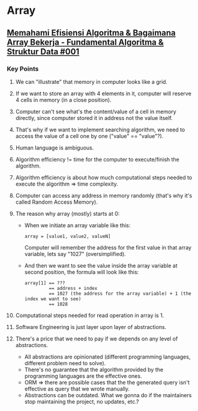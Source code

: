 # Array

## [Memahami Efisiensi Algoritma & Bagaimana Array Bekerja - Fundamental Algoritma & Struktur Data #001](https://youtu.be/oQBa3MEgXcA)

### Key Points

1. We can "illustrate" that memory in computer looks like a grid.
2. If we want to store an array with 4 elements in it, computer will reserve 4 cells in memory (in a close position).
3. Computer can't see what's the content/value of a cell in memory directly, since computer stored it in address not the value itself.
4. That's why if we want to implement searching algorithm, we need to access the value of a cell one by one ("value" == "value"?).
5. Human language is ambiguous.
6. Algorithm efficiency != time for the computer to execute/finish the algorithm.
7. Algorithm efficiency is about how much computational steps needed to execute the algorithm => time complexity.
8. Computer can access any address in memory randomly (that's why it's called Random Access Memory).
9. The reason why array (mostly) starts at 0:

   - When we initiate an array variable like this:

     ```
     array = [value1, value2, valueN]
     ```

     Computer will remember the address for the first value in that array variable, lets say "1027" (oversimplified).

   - And then we want to see the value inside the array variable at second position, the formula will look like this:

     ```
     array[1] == ???
              == address + index
              == 1027 (the address for the array variable) + 1 (the index we want to see)
              == 1028
     ```

10. Computational steps needed for read operation in array is 1.
11. Software Engineering is just layer upon layer of abstractions.
12. There's a price that we need to pay if we depends on any level of abstractions.
    - All abstractions are opinionated (different programming languages, different problem need to solve).
    - There's no guarantee that the algorithm provided by the programming languages are the effective ones.
    - ORM => there are possible cases that the the generated query isn't effective as query that we wrote manually.
    - Abstractions can be outdated. What we gonna do if the maintainers stop maintaining the project, no updates, etc.?
